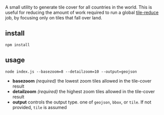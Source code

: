 
A small utility to generate tile cover for all countries in the world. This is useful for reducing the amount of work required to run a global [tile-reduce](https://github.com/mapbox/tile-reduce) job, by focusing only on tiles that fall over land.

## install

```
npm install
```

## usage

```
node index.js --basezoom=8 --detailzoom=10 --output=geojson
```

- **basezoom** *(required)* the lowest zoom tiles allowed in the tile-cover result
- **detailzoom** *(required)* the highest zoom tiles allowed in the tile-cover result
- **output** controls the output type. one of `geojson`, `bbox`, or `tile`. If not provided, `tile` is assumed


